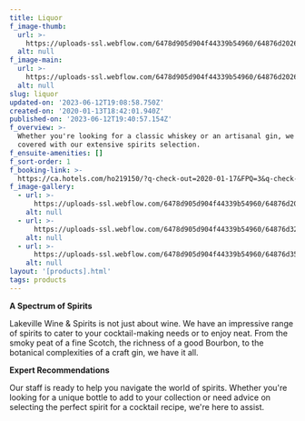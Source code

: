 ```yaml
---
title: Liquor
f_image-thumb:
  url: >-
    https://uploads-ssl.webflow.com/6478d905d904f44339b54960/64876d2026324eb9117b5024_liq-1.jpg
  alt: null
f_image-main:
  url: >-
    https://uploads-ssl.webflow.com/6478d905d904f44339b54960/64876d2026324eb9117b5024_liq-1.jpg
  alt: null
slug: liquor
updated-on: '2023-06-12T19:08:58.750Z'
created-on: '2020-01-13T18:42:01.940Z'
published-on: '2023-06-12T19:40:57.154Z'
f_overview: >-
  Whether you're looking for a classic whiskey or an artisanal gin, we have you
  covered with our extensive spirits selection.
f_ensuite-amenities: []
f_sort-order: 1
f_booking-link: >-
  https://ca.hotels.com/ho219150/?q-check-out=2020-01-17&FPQ=3&q-check-in=2020-01-16&WOE=5&WOD=4&q-room-0-children=0&pa=1&tab=description&JHR=2&q-room-0-adults=2&YGF=1&MGT=1&ZSX=0&SYE=3
f_image-gallery:
  - url: >-
      https://uploads-ssl.webflow.com/6478d905d904f44339b54960/64876d2026324eb9117b5024_liq-1.jpg
    alt: null
  - url: >-
      https://uploads-ssl.webflow.com/6478d905d904f44339b54960/64876d3296d315174b3bc616_liq-2.jpg
    alt: null
  - url: >-
      https://uploads-ssl.webflow.com/6478d905d904f44339b54960/64876d35cb0c4084eb9f13ca_liq-3.jpg
    alt: null
layout: '[products].html'
tags: products
---
```


**A Spectrum of Spirits**

Lakeville Wine & Spirits is not just about wine. We have an impressive range of spirits to cater to your cocktail-making needs or to enjoy neat. From the smoky peat of a fine Scotch, the richness of a good Bourbon, to the botanical complexities of a craft gin, we have it all.

**Expert Recommendations**

Our staff is ready to help you navigate the world of spirits. Whether you're looking for a unique bottle to add to your collection or need advice on selecting the perfect spirit for a cocktail recipe, we're here to assist.
